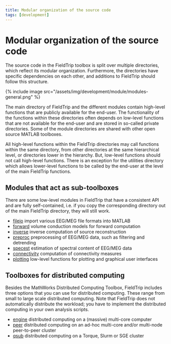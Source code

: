 ```yaml
---
title: Modular organization of the source code
tags: [development]
---
```


# Modular organization of the source code

The source code in the FieldTrip toolbox is split over multiple directories, which reflect its modular organization. Furthermore, the directories have specific dependencies on each other, and additions to FieldTrip should follow this structure.

{% include image src="/assets/img/development/module/modules-general.png" %}

The main directory of FieldTrip and the different modules contain high-level functions that are publicly available for the end-user. The functionality of the functions within these directories often depends on low-level functions that are not available for the end-user and are stored in so-called private directories. Some of the module directories are shared with other open source MATLAB toolboxes.

All high-level functions within the FieldTrip directories may call functions within the same directory, from other directories at the same hierarchical level, or directories lower in the hierarchy. But, low-level functions should not call high-level functions. There is an exception for the utilities directory which allows lower-level functions to be called by the end-user at the level of the main FieldTrip functions.

## Modules that act as sub-toolboxes

There are some low-level modules in FieldTrip that have a consistent API and are fully self-contained, i.e. if you copy the corresponding directory out of the main FieldTrip directory, they will still work.

- [fileio](/development/module/fileio) import various EEG/MEG file formats into MATLAB
- [forward](/development/module/forward) volume conduction models for forward computation
- [inverse](/development/module/inverse) inverse computation of source reconstruction
- [preproc](/development/module/preproc) preprocessing of EEG/MEG data, such as filtering and detrending
- [specest](/development/module/specest) estimation of spectral content of EEG/MEG data
- [connectivity](/development/module/connectivity) computation of connectivity measures
- [plotting](/development/module/plotting) low-level functions for plotting and graphical user interfaces

## Toolboxes for distributed computing

Besides the MathWorks Distributed Computing Toolbox, FieldTrip includes three options that you can use for distributed computing. These range from small to large scale distributed computing. Note that FieldTrip does not automatically distribute the workload; you have to implement the distributed computing in your own analysis scripts.

- [engine](/development/module/engine) distributed computing on a (massive) multi-core computer
- [peer](/development/module/peer) distributed computing on an ad-hoc multi-core and/or multi-node peer-to-peer cluster
- [qsub](/development/module/qsub) distributed computing on a Torque, Slurm or SGE cluster
